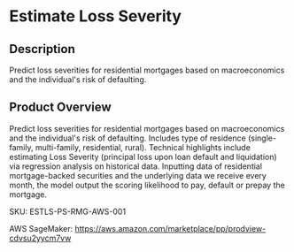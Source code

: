 #  Estimate Loss Severity

## Description
Predict loss severities for residential mortgages based on macroeconomics and the individual's risk of defaulting.

## Product Overview
 Predict loss severities for residential mortgages based on macroeconomics and the individual's risk of defaulting. Includes type of residence (single-family, multi-family, residential, rural). Technical highlights include estimating Loss Severity (principal loss upon loan default and liquidation) via regression analysis on historical data. Inputting data of residential mortgage-backed securities and the underlying data we receive every month, the model output the scoring likelihood to pay, default or prepay the mortgage.

SKU: ESTLS-PS-RMG-AWS-001

AWS SageMaker: https://aws.amazon.com/marketplace/pp/prodview-cdvsu2yycm7vw
